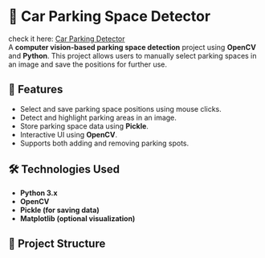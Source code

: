 # 🚗 Car Parking Space Detector
 check it here: [Car Parking Detector](https://carparking-detector.streamlit.app/)  
A **computer vision-based parking space detection** project using **OpenCV** and **Python**. This project allows users to manually select parking spaces in an image and save the positions for further use.

## 📌 Features
- Select and save parking space positions using mouse clicks.
- Detect and highlight parking areas in an image.
- Store parking space data using **Pickle**.
- Interactive UI using **OpenCV**.
- Supports both adding and removing parking spots.

## 🛠️ Technologies Used
- **Python 3.x**
- **OpenCV**
- **Pickle (for saving data)**
- **Matplotlib (optional visualization)**

## 📂 Project Structure
